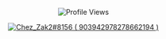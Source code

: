 
<p align="center" ## Me <img src= "https://cdn.discordapp.com/emojis/894175687878017055.png?size=80" alt='stats' width="20px">

<p align="center"> <img src="https://komarev.com/ghpvc/?username=ChezZak" alt="Profile Views" /> </p>  

<p align="center">
  <a href="https://discord.com/users/903942978278662194">
     <img src="https://discord.c99.nl/widget/theme-4/903942978278662194.png" alt="Chez_Zak2#8156 ( 903942978278662194 )"/>
       </a>
</p>
